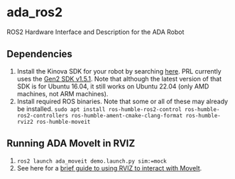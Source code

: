 # ada_ros2
ROS2 Hardware Interface and Description for the ADA Robot

## Dependencies
1. Install the Kinova SDK for your robot by searching [here](https://www.kinovarobotics.com/resources?r=79301&s). PRL currently uses the [Gen2 SDK v1.5.1](https://drive.google.com/file/d/1UEQAow0XLcVcPCeQfHK9ERBihOCclkJ9/view). Note that although the latest version of that SDK is for Ubuntu 16.04, it still works on Ubuntu 22.04 (only AMD machines, not ARM machines).
2. Install required ROS binaries. Note that some or all of these may already be installed. `sudo apt install ros-humble-ros2-control ros-humble-ros2-controllers ros-humble-ament-cmake-clang-format ros-humble-rviz2 ros-humble-moveit`

## Running ADA MoveIt in RVIZ
1. `ros2 launch ada_moveit demo.launch.py sim:=mock`
2. See here for a [brief guide to using RVIZ to interact with MoveIt](https://moveit.picknik.ai/humble/doc/tutorials/quickstart_in_rviz/quickstart_in_rviz_tutorial.html).
